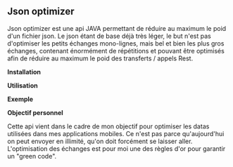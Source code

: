 ## Json optimizer ##
Json optimizer est une api JAVA permettant de réduire au maximum le poid d'un fichier json. Le json étant de base déjà très léger, le but n'est pas d'optimiser les petits échanges mono-lignes, mais bel et bien les plus gros échanges, contenant énormément de répétitions et pouvant être optimisés afin de réduire au maximum le poid des transferts  / appels Rest.

**Installation**

**Utilisation**

**Exemple**

**Objectif personnel**

Cette api vient dans le cadre de mon objectif pour optimiser les datas utilisées dans mes applications mobiles. Ce n'est pas parce qu'aujourd'hui on peut envoyer en illimité, qu'on doit forcément se laisser aller. L'optimisation des échanges est pour moi une des règles d'or pour garantir un "green code".
